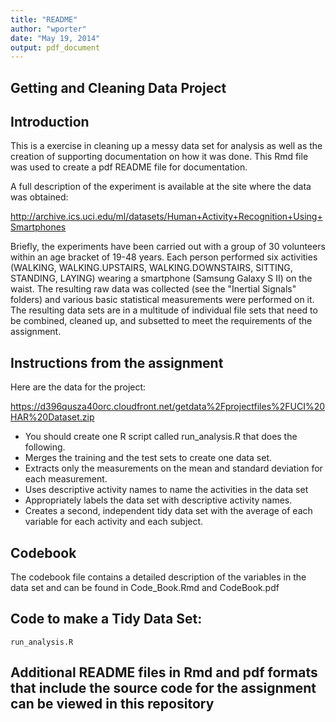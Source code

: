 ```yaml
---
title: "README"
author: "wporter"
date: "May 19, 2014"
output: pdf_document
---
```


## Getting and Cleaning Data Project

## 
## Introduction

This is a exercise in cleaning up a messy data set for analysis as well as the creation of supporting documentation on how it was done.  This Rmd file was used to create a pdf README file for documentation.

A full description of the experiment is available at the site where the data was obtained: 

http://archive.ics.uci.edu/ml/datasets/Human+Activity+Recognition+Using+Smartphones 

Briefly, the experiments have been carried out with a group of 30 volunteers within an age bracket of 19-48 years. Each person performed six activities (WALKING, WALKING.UPSTAIRS, WALKING.DOWNSTAIRS, SITTING, STANDING, LAYING) wearing a smartphone (Samsung Galaxy S II) on the waist.  The resulting raw data was collected (see the "Inertial Signals" folders) and various basic statistical measurements were performed on it.  The resulting data sets are in a multitude of individual file sets that need to be combined, cleaned up, and subsetted to meet the requirements of the assignment.

## 
## Instructions from the assignment

Here are the data for the project: 

https://d396qusza40orc.cloudfront.net/getdata%2Fprojectfiles%2FUCI%20HAR%20Dataset.zip 

* You should create one R script called run_analysis.R that does the following. 
* Merges the training and the test sets to create one data set.
* Extracts only the measurements on the mean and standard deviation for each measurement. 
* Uses descriptive activity names to name the activities in the data set
* Appropriately labels the data set with descriptive activity names. 
* Creates a second, independent tidy data set with the average of each variable for each activity and each subject. 


## Codebook
The codebook file contains a detailed description of the variables in the data set and can be found in Code_Book.Rmd and CodeBook.pdf


## Code to make a Tidy Data Set:
    run_analysis.R

## Additional README files in Rmd and pdf formats that include the source code for the assignment can be viewed in this repository

